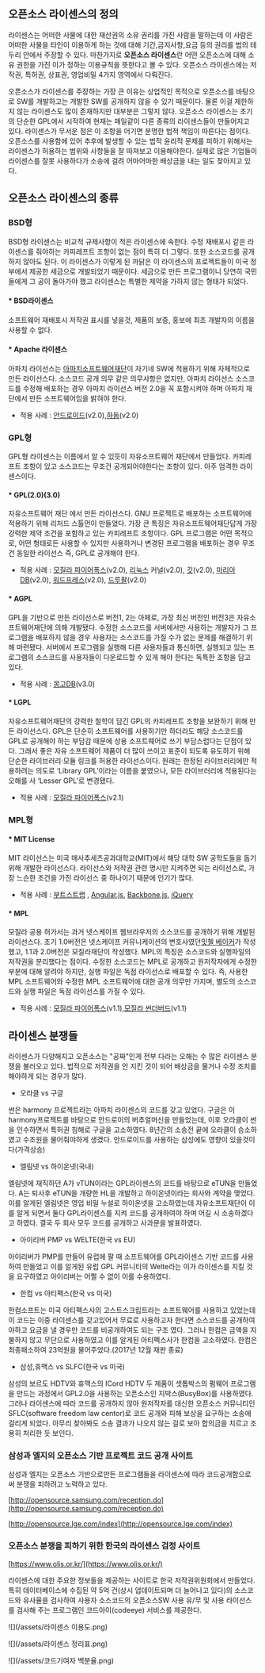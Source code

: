 ## 오픈소스 라이센스의 정의

라이센스는 어떠한 사물에 대한 재산권의 소유 권리를 가진 사람을 말하는데 이 사람은 어떠한 사물을 타인이 이용하게 하는 것에 대해 기간,금지사항,요금 등의 권리를 법의 테두리 안에서 주장할 수 있다. 마찬가지로 **오픈소스 라이센스**란 어떤 오픈소스에 대해 소유 권한을 가진 이가 정하는 이용규칙을 뜻한다고 볼 수 있다. 오픈소스 라이센스에는 저작권, 특허권, 상표권, 영업비밀 4가지 영역에서 다뤄진다.

오픈소스가 라이센스를 주장하는 가장 큰 이유는 상업적인 목적으로 오픈소스를 바탕으로 SW를 개발하고는 개발한 SW를 공개하지 않을 수 있기 때문이다. 물론 이걸 제한하지 않는 라이센스도 많이 존재하지만 대부분은 그렇지 않다. 오픈소스 라이센스는 초기의 단순한 GPL에서 시작하여 현재는 매일같이 다른 종류의 라이센스들이 만들어지고 있다. 라이센스가 무서운 점은 이 조항을 어기면 분명한 법적 책임이 따른다는 점이다. 오픈소스를 사용함에 있어 추후에 발생할 수 있는 법적 윤리적 문제를 피하기 위해서는 라이센스가 허용하는 범위와 사항들을 잘 따져보고 이용해야한다. 실제로 많은 기업들이 라이센스를 잘못 사용하다가 소송에 걸려 어마어마한 배상금을 내는 일도 잦아지고 있다.

## 오픈소스 라이센스의 종류

### BSD형

BSD형 라이센스는 비교적 규제사항이 적은 라이센스에 속한다. 수정 재배포시 같은 라이센스를 줘야하는 카피레프트 조항이 없는 점이 특히 더 그렇다. 또한 소스코드를 공개하지 않아도 된다. 이 라이센스가 이렇게 된 까닭은 이 라이센스의 프로젝트들이 미국 정부에서 제공한 세금으로 개발되었기 때문이다. 세금으로 만든 프로그램이니 당연히 국민들에게 그 공이 돌아가야 했고 라이센스는 특별한 제약을 가하지 않는 형태가 되었다.

#### * BSD라이센스

소프트웨어 재배포시 저작권 표시를 넣을것, 제품의 보증, 홍보에 최초 개발자의 이름을 사용할 수 없다.

#### * Apache 라이센스

아파치 라이선스는 [아파치소프트웨어재단](https://ko.wikipedia.org/wiki/아파치_소프트웨어_재단)이 자기네 SW에 적용하기 위해 자체적으로 만든 라이선스다. 소스코드 공개 의무 같은 의무사항은 없지만, 아파치 라이선스 소스코드를 수정해 배포하는 경우 아파치 라이선스 버전 2.0을 꼭 포함시켜야 하며 아파치 재단에서 만든 소프트웨어임을 밝혀야 한다.

* 적용 사례 : [안드로이드](http://source.android.com/)\(v2.0\),[하둡](http://hadoop.apache.org/)\(v2.0\)

### GPL형

GPL형 라이센스는 이름에서 알 수 있듯이 자유소프트웨어 재단에서 만들었다. 카피레프트 조항이 있고 소스코드는 무조건 공개되어야한다는 조항이 있다. 아주 엄격한 라이센스이다.

#### * GPL\(2.0\)\(3.0\)

자유소프트웨어 재단 에서 만든 라이선스다. GNU 프로젝트로 배포하는 소프트웨어에 적용하기 위해 리처드 스톨먼이 만들었다. 가장 큰 특징은 자유소프트웨어재단답게 가장 강력한 제약 조건을 포함하고 있는 카피레프트 조항이다. GPL 프로그램은 어떤 목적으로, 어떤 형태로든 사용할 수 있지만 사용하거나 변경된 프로그램을 배포하는 경우 무조건 동일한 라이선스 즉, GPL로 공개해야 한다.

* 적용 사례 : [모질라 파이어폭스](http://www.mozilla.or.kr/ko/firefox/)\(v2.0\), [리눅스](http://www.bloter.net/archives/www.linux.org/) 커널\(v2.0\), [깃](http://git-scm.com/)\(v2.0\), [마리아DB](https://mariadb.org/)\(v2.0\), [워드프레스](http://wordpress.org/)\(v2.0\), [드루팔](http://drupal.org/)\(v2.0\)

#### * AGPL

GPL을 기반으로 만든 라이선스로 버전1, 2는 아페로, 가장 최신 버전인 버전3은 자유소프트웨어재단에 의해 개발됐다. 수정한 소스코드를 서버에서만 사용하는 개발자가 그 프로그램을 배포하지 않을 경우 사용자는 소스코드를 가질 수가 없는 문제를 해결하기 위해 마련됐다. 서버에서 프로그램을 실행해 다른 사용자들과 통신하면, 실행되고 있는 프로그램의 소스코드를 사용자들이 다운로드할 수 있게 해야 한다는 독특한 조항을 담고 있다.

* 적용 사례 : [몽고DB](http://www.mongodb.org/)\(v3.0\)

#### * LGPL

자유소프트웨어재단의 강력한 철학이 담긴 GPL의 카피레프트 조항을 보완하기 위해 만든 라이선스다. GPL은 단순히 소프트웨어를 사용하기만 하더라도 해당 소스코드를 GPL로 공개해야 하는 부담감 때문에 상용 소프트웨어로 쓰기 부담스럽다는 단점이 있다. 그래서 좋은 자유 소프트웨어 제품이 더 많이 쓰이고 표준이 되도록 유도하기 위해 단순한 라이브러리·모듈 링크를 허용한 라이선스이다. 원래는 한정된 라이브러리에만 적용하려는 의도로 ‘Library GPL’이라는 이름을 붙였으나, 모든 라이브러리에 적용된다는 오해를 사 ‘Lesser GPL’로 변경됐다.

* 적용 사례 : [모질라 파이어폭스](http://www.mozilla.or.kr/ko/firefox/)\(v2.1\)

### MPL형

#### * MIT License

MIT 라이선스는 미국 매사추세츠공과대학교\(MIT\)에서 해당 대학 SW 공학도들을 돕기 위해 개발한 라이선스다. 라이선스와 저작권 관련 명시만 지켜주면 되는 라이선스로, 가장 느슨한 조건을 가진 라이선스 중 하나이기 때문에 인기가 많다.

* 적용 사례 : [부트스트랩](http://getbootstrap.com/) , [Angular.js](https://angularjs.org/), [Backbone.js](http://backbonejs.org/), [jQuery](http://jquery.com/)

#### * MPL

모질라 공용 허가서는 과거 넷스케이프 웹브라우저의 소스코드를 공개하기 위해 개발된 라이선스다. 초기 1.0버전은 넷스케이프 커뮤니케이션의 변호사였던[밋첼 베이커](https://en.wikipedia.org/wiki/Mitchell_Baker)가 작성했고, 1.1과 2.0버전은 모질라재단이 작성했다. MPL의 특징은 소스코드와 실행파일의 저작권을 분리했다는 점이다. 수정한 소스코드는 MPL로 공개하고 원저작자에게 수정한 부분에 대해 알려야 하지만, 실행 파일은 독점 라이선스로 배포할 수 있다. 즉, 사용한 MPL 소프트웨어와 수정한 MPL 소프트웨어에 대한 공개 의무만 가지며, 별도의 소스코드와 실행 파일은 독점 라이선스를 가질 수 있다.

* 적용 사례 : [모질라 파이어폭스](http://www.mozilla.or.kr/ko/firefox/)\(v1.1\),[모질라 썬더버드](https://www.mozilla.org/ko/thunderbird/)\(v1.1\)

## 라이센스 분쟁들

라이센스가 다양해지고 오픈소스는 "공짜"인게 전부 다라는 오해는 수 많은 라이센스 분쟁을 불러오고 있다. 법적으로 저작권을 안 지킨 것이 되어 배상금을 물거나 수정 조치를 해야하게 되는 경우가 많다.

* 오라클 vs 구글

썬은 harmony 프로젝트라는 아파치 라이센스의 코드를 갖고 있었다. 구글은 이 harmony프로젝트를 바탕으로 안드로이의 버추얼머신을 만들었는데, 이후 오라클이 썬을 인수하면서 특허권 침해로 구글을 고소하였다. 8년간의 소송전 끝에 오라클이 승소하였고 수조원을 물어줘야하게 생겼다. 안드로이드를 사용하는 삼성에도 영향이 있을것이다\(가격상승\)

* 엘림넷 vs 하이온넷\(국내\)

엘림넷에 재직하던 A가 vTUN이라는 GPL라이센스의 코드를 바탕으로 eTUN을 만들었다. A는 퇴사후 eTUN을 개량한 HL을 개발하고 하이온넷이라는 회사와 계약을 맺었다. 이를 알게된 엘림넷은 영업 비밀 누설로 하이온넷을 고소하였는데 자유소프트재단이 이를 알게 되면서 둘다 GPL라이센스를 지켜 코드를 공개하여야 하며 어길 시 소송하겠다고 하였다. 결국 두 회사 모두 코드를 공개하고 사과문을 발표하였다.

* 아이리버 PMP vs WELTE\(한국 vs EU\)

아이리버가 PMP를 만들어 유럽에 팔 때 소프트웨어를 GPL라이센스 기반 코드를 사용하여 만들었고 이를 알게된 유럽 GPL 커뮤니티의 Welte라는 이가 라이센스를 지킬 것을 요구하였고 아이리버는 어쩔 수 없이 이를 수용하였다.

* 한컴 vs 아티펙스\(한국 vs 미국\)

한컴소프트는 미국 아티펙스사의 고스트스크립트라는 소프트웨어를 사용하고 있었는데 이 코드는 이중 라이센스를 갖고있어서 무료로 사용하고자 한다면 소스코드를 공개하여야하고 요금을 낼 경우만 코드를 비공개하여도 되는 구조 였다. 그러나 한컴은 금액을 지불하지 않고 무단으로 사용하였고 이를 알게된 아티펙스사가 한컴을 고소하였다. 한컴은 최종패소하여 23억원을 물어주었다.\(2017년 12월 재판 종료\)

* 삼성,휴맥스 vs SLFC\(한국 vs 미국\)

삼성의 보르도 HDTV와 휴맥스의 ICord HDTV 두 제품이 셋톱박스의 펌웨어 프로그램을 만드는 과정에서 GPL2.0을 사용하는 오픈소스인 지박스\(BusyBox\)를 사용하였다. 그러나 라이센스에 따라 코드를 공개하지 않아 원저작자를 대신한 오픈소스 커뮤니티인 SFLC\(software freedom law centor\)로 코드 공개와 피해 보상을 요구하는 소송에 걸리게 되었다. 아무리 찾아봐도 소송 결과가 나오지 않는 걸로 보아 합의금을 치르고 조용히 처리한 듯 보인다.

### 삼성과 엘지의 오픈소스 기반 프로젝트 코드 공개 사이트

삼성과 엘지는 오픈소스 기반으로만든 프로그램들을 라이센스에 따라 코드공개함으로 써 분쟁을 피하려고 노력하고 있다.

[http://opensource.samsung.com/reception.do](http://opensource.samsung.com/reception.do)

[http://opensource.lge.com/index](http://opensource.lge.com/index)

### 오픈소스 분쟁을 피하기 위한 한국의 라이센스 검정 사이트

[https://www.olis.or.kr/](https://www.olis.or.kr/)

라이센스에 대한 주요한 정보들을 제공하는 사이트로 한국 저작권위원회에서 만들었다. 특히 데이터베이스에 수집된 약 5억 건\(상시 업데이트되며 더 늘어나고 있다\)의 소스코드와 유사율을 검사하여 사용자 소스코드의 오픈소스SW 사용 유/무 및 사용 라이선스를 검사해 주는 프로그램인 코드아이\(codeeye\) 서비스를 제공한다.

![](/assets/라이센스 이용도.png)

![](/assets/라이센스 정리표.png)

![](/assets/코드기여자 백분율.png)
